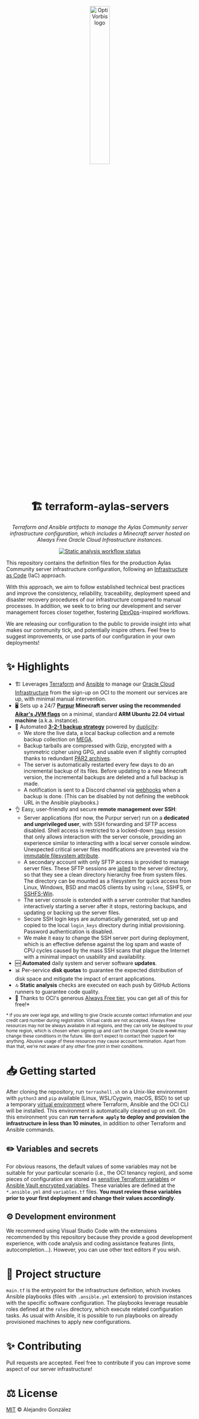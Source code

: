 <div align="center">
<img src="https://avatars.githubusercontent.com/u/38165202" alt="OptiVorbis logo" width="33%">
<h1>🏗️ terraform-aylas-servers</h1>

<i>Terraform and Ansible artifacts to manage the Aylas Community server
infrastructure configuration, which includes a Minecraft server hosted on Always
Free Oracle Cloud Infrastructure instances.</i>

<a href="https://github.com/ComunidadAylas/terraform-aylas-servers/actions?query=workflow%3AStatic%20analysis"><img alt="Static analysis workflow status"
src="https://github.com/ComunidadAylas/terraform-aylas-servers/actions/workflows/static-analysis.yml/badge.svg"></a>
</div>

This repository contains the definition files for the production Aylas Community
server infrastructure configuration, following an [Infrastructure as
Code](https://www.redhat.com/en/topics/automation/what-is-infrastructure-as-code-iac)
(IaC) approach.

With this approach, we aim to follow established technical best practices and
improve the consistency, reliability, traceability, deployment speed and
disaster recovery procedures of our infrastructure compared to manual processes.
In addition, we seek to to bring our development and server management forces
closer together, fostering
[DevOps](https://www.redhat.com/en/topics/devops)-inspired workflows.

We are releasing our configuration to the public to provide insight into what
makes our community tick, and potentially inspire others. Feel free to suggest
improvements, or use parts of our configuration in your own deployments!

# ✨ Highlights

- 🏗️ Leverages [Terraform](https://www.terraform.io/) and
  [Ansible](https://www.ansible.com/) to manage our [Oracle Cloud
  Infrastructure](https://www.oracle.com/cloud/) from the sign-up on OCI to the
  moment our services are up, with minimal manual intervention.
- 🖥️ Sets up a 24/7 **[Purpur](https://purpurmc.org/) Minecraft server using
  the recommended [Aikar's JVM
  flags](https://docs.papermc.io/paper/aikars-flags)** on a minimal, standard
  **ARM Ubuntu 22.04 virtual machine** (a.k.a. instance).
- 💾 Automated [**3-2-1 backup
  strategy**](https://www.backblaze.com/blog/the-3-2-1-backup-strategy/) powered
  by [duplicity](https://duplicity.gitlab.io/):
  - We store the live data, a local backup collection and a remote backup
    collection on [MEGA](https://mega.nz/).
  - Backup tarballs are compressed with Gzip, encrypted with a symmetric cipher
    using GPG, and usable even if slightly corrupted thanks to redundant [PAR2
    archives](https://en.wikipedia.org/wiki/Parchive).
  - The server is automatically restarted every few days to do an incremental
    backup of its files. Before updating to a new Minecraft version, the
    incremental backups are deleted and a full backup is made.
  - A notification is sent to a Discord channel via
    [webhooks](https://discord.com/developers/docs/resources/webhook) when a
    backup is done. (This can be disabled by not defining the webhook URL in the
    Ansible playbooks.)
- 👌 Easy, user-friendly and secure **remote management over SSH**:
  - Server applications (for now, the Purpur server) run on a **dedicated and
    unprivileged user**, with SSH forwarding and SFTP access disabled. Shell
    access is restricted to a locked-down
    [`tmux`](https://github.com/tmux/tmux/wiki) session that only allows
    interaction with the server console, providing an experience similar to
    interacting with a local server console window. Unexpected critical server
    files modifications are prevented via the [immutable filesystem
    attribute](https://man7.org/linux/man-pages/man1/chattr.1.html).
  - A secondary account with only SFTP access is provided to manage server
    files. These SFTP sessions are
    [jailed](https://en.wikipedia.org/wiki/Chroot) to the server directory, so
    that they see a clean directory hierarchy free from system files. The
    directory can be mounted as a filesystem for quick access from Linux,
    Windows, BSD and macOS clients by using `rclone`, SSHFS, or
    [SSHFS-Win](https://github.com/winfsp/sshfs-win).
  - The server console is extended with a server controller that handles
    interactively starting a server after it stops, restoring backups, and
    updating or backing up the server files.
  - Secure SSH login keys are automatically generated, set up and copied to the
    local `login_keys` directory during initial provisioning. Password
    authentication is disabled.
  - We make it easy to change the SSH server port during deployment, which is an
    effective defense against the log spam and waste of CPU cycles caused by the
    mass SSH scans that plague the Internet with a minimal impact on usability
    and availability.
- 🆕 **Automated** daily system and server software **updates**.
- 📊 Per-service **disk quotas** to guarantee the expected distribution of disk
  space and mitigate the impact of errant applications.
- 🔝 **Static analysis** checks are executed on each push by GitHub Actions
  runners to guarantee code quality.
- 🤑 Thanks to OCI's generous [Always Free
  tier](https://docs.oracle.com/en-us/iaas/Content/FreeTier/freetier_topic-Always_Free_Resources.htm),
  you can get all of this for free!*

<small>\* If you are over legal age, and willing to give Oracle accurate contact
information and your credit card number during registration. Virtual cards are
not accepted. Always Free resources may not be always available in all regions,
and they can only be deployed to your home region, which is chosen when signing
up and can't be changed. Oracle ~~is evil~~ may change these conditions in the
future. We don't expect to contact their support for anything. Abusive usage of
these resources may cause account termination. Apart from than that, we're not
aware of any other fine print in their conditions.</small>

# 📥 Getting started

After cloning the repository, run `terrashell.sh` on a Unix-like environment
with `python3` and `pip` available (Linux, WSL/Cygwin, macOS, BSD) to set up a
temporary [virtual environment](https://docs.python.org/3/library/venv.html)
where Terraform, Ansible and the OCI CLI will be installed. This environment is
automatically cleaned up on exit. On this environment you can **run `terraform
apply` to deploy and provision the infrastructure in less than 10 minutes**, in
addition to other Terraform and Ansible commands.

## ✏️ Variables and secrets

For obvious reasons, the default values of some variables may not be suitable
for your particular scenario (i.e., the OCI tenancy region), and some pieces of
configuration are stored as [sensitive Terraform
variables](https://developer.hashicorp.com/terraform/language/values/variables#suppressing-values-in-cli-output)
or [Ansible Vault encrypted
variables](https://docs.ansible.com/ansible/latest/vault_guide/index.html).
These variables are defined at the `*.ansible.yml` and `variables.tf` files.
**You must review these variables prior to your first deployment and change
their values accordingly**.

## ⚙️ Development environment

We recommend using Visual Studio Code with the extensions recommended by this
repository because they provide a good development experience, with code
analysis and coding assistance features (lints, autocompletion...). However, you
can use other text editors if you wish.

# 📁 Project structure

`main.tf` is the entrypoint for the infrastructure definition, which invokes
Ansible playbooks (files with `.ansible.yml` extension) to provision instances
with the specific software configuration. The playbooks leverage reusable roles
defined at the `roles` directory, which execute related configuration tasks. As
usual with Ansible, it is possible to run playbooks on already provisioned
machines to apply new configurations.

# ✨ Contributing

Pull requests are accepted. Feel free to contribute if you can improve some
aspect of our server infrastructure!

# ⚖️ License

[MIT](https://opensource.org/license/mit/) © Alejandro González
